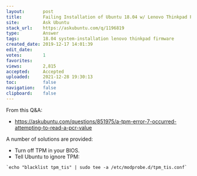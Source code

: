 ```yaml
---
layout:       post
title:        Failing Installation of Ubuntu 18.04 w/ Lenovo Thinkpad P73 cannot boot up saying: "[Firmware bug]: TPM interrupt not working"
site:         Ask Ubuntu
stack_url:    https://askubuntu.com/q/1196819
type:         Answer
tags:         18.04 system-installation lenovo thinkpad firmware
created_date: 2019-12-17 14:01:39
edit_date:    
votes:        1
favorites:    
views:        2,815
accepted:     Accepted
uploaded:     2021-12-28 19:30:13
toc:          false
navigation:   false
clipboard:    false
---
```


From this Q&A:

- https://askubuntu.com/questions/851975/a-tpm-error-7-occurred-attempting-to-read-a-pcr-value

A number of solutions are provided:

- Turn off TPM in your BIOS.
- Tell Ubuntu to ignore TPM:

``` 
`echo "blacklist tpm_tis" | sudo tee -a /etc/modprobe.d/tpm_tis.conf`

```


